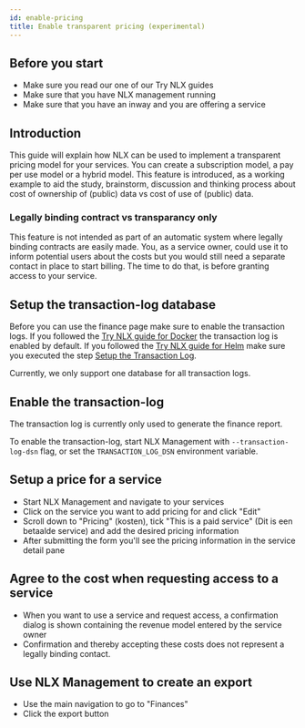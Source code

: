 ```yaml
---
id: enable-pricing
title: Enable transparent pricing (experimental)
---
```


## Before you start

- Make sure you read our one of our Try NLX guides
- Make sure that you have NLX management running
- Make sure that you have an inway and you are offering a service

## Introduction

This guide will explain how NLX can be used to implement a transparent pricing model for your services. You can create a subscription model, a pay per use model or a hybrid model. This feature is introduced, as a working example to aid the study, brainstorm, discussion and thinking process about cost of ownership of (public) data vs cost of use of (public) data. 

### Legally binding contract vs transparancy only

This feature is not intended as part of an automatic system where legally binding contracts are easily made. You, as a service owner, could use it to inform potential users about the costs but you would still need a separate contact in place to start billing. The time to do that, is before granting access to your service. 

## Setup the transaction-log database

Before you can use the finance page make sure to enable the transaction logs. If you followed the [Try NLX guide for Docker](../try-nlx/docker/introduction.md) the transaction log is enabled by default. If you followed the [Try NLX guide for Helm](../try-nlx/helm/introduction) make sure you executed the step [Setup the Transaction Log](../try-nlx/helm/transaction-log).

Currently, we only support one database for all transaction logs.

## Enable the transaction-log

The transaction log is currently only used to generate the finance report.

To enable the transaction-log, start NLX Management with `--transaction-log-dsn` flag, or set the `TRANSACTION_LOG_DSN` environment variable.  

## Setup a price for a service

- Start NLX Management and navigate to your services
- Click on the service you want to add pricing for and click "Edit"
- Scroll down to "Pricing" (kosten), tick "This is a paid service" (Dit is een betaalde service) and add the desired pricing information
- After submitting the form you'll see the pricing information in the service detail pane

## Agree to the cost when requesting access to a service

- When you want to use a service and request access, a confirmation dialog is shown containing the revenue model entered by the service owner
- Confirmation and thereby accepting these costs does not represent a legally binding contact.

## Use NLX Management to create an export

- Use the main navigation to go to "Finances"
- Click the export button
